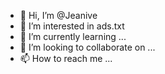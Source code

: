 - 👋 Hi, I’m @Jeanive
- 👀 I’m interested in ads.txt
- 🌱 I’m currently learning ...
- 💞️ I’m looking to collaborate on ...
- 📫 How to reach me ...

<!---
Jeanive/Jeanive is a ✨ special ✨ repository because its `README.md` (this file) appears on your GitHub profile.
You can click the Preview link to take a look at your changes.
--->
